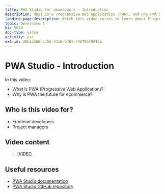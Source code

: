 ```yaml
---
title: PWA Studio for developers - Introduction
description: What is a Progressive Web Application (PWA), and why PWA Studio is the future​.
landing-page-description: Watch this video series to learn about Progressive Web Applications (PWAs) and why PWA Studio is the future for [!DNL Commerce] sites.
topic: Development
kt: 5644
doc-type: video
activity: use
exl-id: 26b1b560-c155-4316-9481-44679bf9216a
---
```

# PWA Studio - Introduction

In this video:

- What is PWA (Progressive Web Application)?
- Why is PWA the future for ecommerce?

## Who is this video for?

- Frontend developers
- Project managers

## Video content

>[!VIDEO](https://video.tv.adobe.com/v/35715?quality=12&learn=on)

## Useful resources

- [PWA Studio documentation](https://developer.adobe.com/commerce/pwa-studio/)
- [PWA Studio GitHub repository](https://github.com/magento/pwa-studio)
